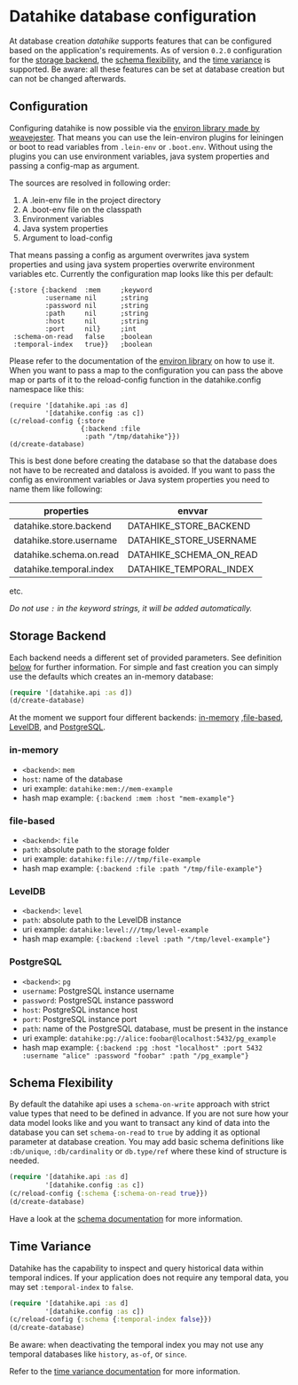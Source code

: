 # Datahike database configuration

At database creation _datahike_ supports features that can be
configured based on the application's requirements. As of version `0.2.0`
configuration for the [storage backend](#storage-backend), the [schema
flexibility](#schema-flexibility), and the
[time variance](#time-variance) is supported.
Be aware: all these features can be set at database creation
but can not be changed afterwards.

## Configuration

Configuring datahike is now possible via the [environ library made by weavejester](https://github.com/weavejester/environ). That means you can use the lein-environ plugins for leiningen or boot to read variables from `.lein-env` or `.boot.env`. Without using the plugins you can use environment variables, java system properties and passing a config-map as argument.

The sources are resolved in following order:
1. A .lein-env file in the project directory
2. A .boot-env file on the classpath
3. Environment variables
4. Java system properties
5. Argument to load-config

That means passing a config as argument overwrites java system properties and using java system properties overwrite environment variables etc. Currently the configuration map looks like this per default:

```
{:store {:backend  :mem     ;keyword
         :username nil      ;string
         :password nil      ;string
         :path     nil      ;string
         :host     nil      ;string
         :port     nil}     ;int
 :schema-on-read   false    ;boolean
 :temporal-index   true}}   ;boolean
```

Please refer to the documentation of the [environ library](https://github.com/weavejester/environ) on how to use it. When you want to pass a map to the configuration you can pass the above map or parts of it to the reload-config function in the datahike.config namespace like this:
```
(require '[datahike.api :as d]
         '[datahike.config :as c])
(c/reload-config {:store
                  {:backend :file
                   :path "/tmp/datahike"}})
(d/create-database)
```

This is best done before creating the database so that the database does not have to be recreated and dataloss is avoided. If you want to pass the config as environment variables or Java system properties you need to name them like following:

properties              | envvar
--------------------------|--------------------------
datahike.store.backend  | DATAHIKE_STORE_BACKEND
datahike.store.username | DATAHIKE_STORE_USERNAME
datahike.schema.on.read | DATAHIKE_SCHEMA_ON_READ
datahike.temporal.index | DATAHIKE_TEMPORAL_INDEX

etc.

*Do not use `:` in the keyword strings, it will be added automatically.*

## Storage Backend

Each backend needs a different set of provided parameters. See definition
[below](#storage-backend) for further information. For simple and fast creation
you can simply use the defaults which creates an in-memory database:

```clojure
(require '[datahike.api :as d])
(d/create-database)
```

At the moment we support four different backends: [in-memory](#in-memory) ,[file-based](#file-based),
[LevelDB](#leveldb), and [PostgreSQL](#postgresql).

### in-memory

- `<backend>`: `mem`
- `host`: name of the database
- uri example: `datahike:mem://mem-example`
- hash map example: `{:backend :mem :host "mem-example"}`

### file-based

- `<backend>`: `file`
- `path`: absolute path to the storage folder
- uri example: `datahike:file:///tmp/file-example`
- hash map example: `{:backend :file :path "/tmp/file-example"}`

### LevelDB

- `<backend>`: `level`
- `path`: absolute path to the LevelDB instance
- uri example: `datahike:level:///tmp/level-example`
- hash map example: `{:backend :level :path "/tmp/level-example"}`

### PostgreSQL

- `<backend>`: `pg`
- `username`: PostgreSQL instance username
- `password`: PostgreSQL instance password
- `host`: PostgreSQL instance host
- `port`: PostgreSQL instance port
- `path`: name of the PostgreSQL database, must be present in the instance
- uri example: `datahike:pg://alice:foobar@localhost:5432/pg_example`
- hash map example: `{:backend :pg :host "localhost" :port 5432 :username "alice" :password "foobar" :path "/pg_example"}`

## Schema Flexibility

By default the datahike api uses a `schema-on-write` approach with strict value
types that need to be defined in advance. If you are not sure how your data
model looks like and you want to transact any kind of data into the database you
can set `schema-on-read` to `true` by adding it as optional parameter at
database creation. You may add basic schema definitions like `:db/unique`,
`:db/cardinality` or `db.type/ref` where these kind of structure is needed.

```clojure
(require '[datahike.api :as d]
         '[datahike.config :as c])
(c/reload-config {:schema {:schema-on-read true}})
(d/create-database)
```

Have a look at the [schema documentation](./schema.md) for more information.

## Time Variance

Datahike has the capability to inspect and query historical data within temporal
indices. If your application does not require any temporal data, you may
set `:temporal-index` to `false`.

```clojure
(require '[datahike.api :as d]
         '[datahike.config :as c])
(c/reload-config {:schema {:temporal-index false}})
(d/create-database)
```

Be aware: when deactivating the temporal index you may not use any temporal databases like `history`, `as-of`, or
`since`.

Refer to the [time variance documentation](./time_variance.md) for more information.
